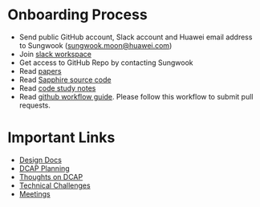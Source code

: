 
# Onboarding Process

* Send public GitHub account, Slack account and Huawei email address to Sungwook (sungwook.moon@huawei.com)
* Join [slack workspace](https://huawei.slack.com/)
* Get access to GitHub Repo by contacting Sungwook
* Read [papers](https://sapphire.cs.washington.edu/research/)
* Read [Sapphire source code](https://sapphire.cs.washington.edu/code.html)
* Read [code study notes](./docs/code_study/)
* Read [github workflow guide](https://github.com/kubernetes/community/blob/master/contributors/devel/development.md). Please follow this workflow to submit pull requests.

# Important Links
* [Design Docs](./docs/design_proposals/)
* [DCAP Planning](https://github.com/Huawei-PaaS/DCAP-Sapphire/wiki/DCAP-Planning)
* [Thoughts on DCAP](https://github.com/Huawei-PaaS/DCAP-Sapphire/wiki/Thoughts-on-DCAP)
* [Technical Challenges](https://github.com/Huawei-PaaS/DCAP-Sapphire/wiki/Technical-Challenges)
* [Meetings](https://github.com/Huawei-PaaS/DCAP-Sapphire/wiki/Meetings)
 
